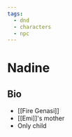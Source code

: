 ```yaml
---
tags:
  - dnd
  - characters
  - npc
---
```

# Nadine
## Bio
- [[Fire Genasi]]
- [[Emi]]'s mother
- Only child